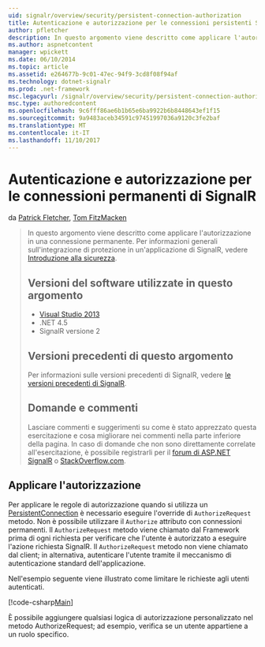 ```yaml
---
uid: signalr/overview/security/persistent-connection-authorization
title: Autenticazione e autorizzazione per le connessioni persistenti SignalR | Documenti Microsoft
author: pfletcher
description: In questo argomento viene descritto come applicare l'autorizzazione in una connessione permanente. Per informazioni generali sull'integrazione di protezione in un'applicazione di SignalR,...
ms.author: aspnetcontent
manager: wpickett
ms.date: 06/10/2014
ms.topic: article
ms.assetid: e264677b-9c01-47ec-94f9-3cd8f08f94af
ms.technology: dotnet-signalr
ms.prod: .net-framework
msc.legacyurl: /signalr/overview/security/persistent-connection-authorization
msc.type: authoredcontent
ms.openlocfilehash: 9c6fff86ae6b1b65e6ba9922b6b8448643ef1f15
ms.sourcegitcommit: 9a9483aceb34591c97451997036a9120c3fe2baf
ms.translationtype: MT
ms.contentlocale: it-IT
ms.lasthandoff: 11/10/2017
---
```

<a name="authentication-and-authorization-for-signalr-persistent-connections"></a>Autenticazione e autorizzazione per le connessioni permanenti di SignalR
====================
da [Patrick Fletcher](https://github.com/pfletcher), [Tom FitzMacken](https://github.com/tfitzmac)

> In questo argomento viene descritto come applicare l'autorizzazione in una connessione permanente. Per informazioni generali sull'integrazione di protezione in un'applicazione di SignalR, vedere [Introduzione alla sicurezza](introduction-to-security.md). 
> 
> ## <a name="software-versions-used-in-this-topic"></a>Versioni del software utilizzate in questo argomento
> 
> 
> - [Visual Studio 2013](https://www.microsoft.com/visualstudio/eng/2013-downloads)
> - .NET 4.5
> - SignalR versione 2
>   
> 
> 
> ## <a name="previous-versions-of-this-topic"></a>Versioni precedenti di questo argomento
> 
> Per informazioni sulle versioni precedenti di SignalR, vedere [le versioni precedenti di SignalR](../older-versions/index.md).
> 
> ## <a name="questions-and-comments"></a>Domande e commenti
> 
> Lasciare commenti e suggerimenti su come è stato apprezzato questa esercitazione e cosa migliorare nei commenti nella parte inferiore della pagina. In caso di domande che non sono direttamente correlate all'esercitazione, è possibile registrarli per il [forum di ASP.NET SignalR](https://forums.asp.net/1254.aspx/1?ASP+NET+SignalR) o [StackOverflow.com](http://stackoverflow.com/).


## <a name="enforce-authorization"></a>Applicare l'autorizzazione

Per applicare le regole di autorizzazione quando si utilizza un [PersistentConnection](https://msdn.microsoft.com/en-us/library/microsoft.aspnet.signalr.persistentconnection(v=vs.111).aspx) è necessario eseguire l'override di `AuthorizeRequest` metodo. Non è possibile utilizzare il `Authorize` attributo con connessioni permanenti. Il `AuthorizeRequest` metodo viene chiamato dal Framework prima di ogni richiesta per verificare che l'utente è autorizzato a eseguire l'azione richiesta SignalR. Il `AuthorizeRequest` metodo non viene chiamato dal client; in alternativa, autenticare l'utente tramite il meccanismo di autenticazione standard dell'applicazione.

Nell'esempio seguente viene illustrato come limitare le richieste agli utenti autenticati.

[!code-csharp[Main](persistent-connection-authorization/samples/sample1.cs)]

È possibile aggiungere qualsiasi logica di autorizzazione personalizzato nel metodo AuthorizeRequest; ad esempio, verifica se un utente appartiene a un ruolo specifico.
